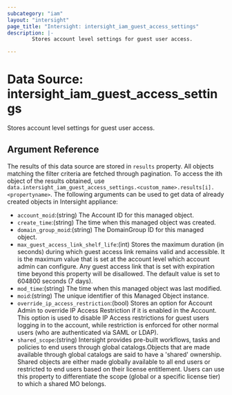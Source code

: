 ```yaml
---
subcategory: "iam"
layout: "intersight"
page_title: "Intersight: intersight_iam_guest_access_settings"
description: |-
        Stores account level settings for guest user access.

---
```


# Data Source: intersight_iam_guest_access_settings
Stores account level settings for guest user access.
## Argument Reference
The results of this data source are stored in `results` property.
All objects matching the filter criteria are fetched through pagination.
To access the ith object of the results obtained, use `data.intersight_iam_guest_access_settings.<custom_name>.results[i].<propertyname>`.
The following arguments can be used to get data of already created objects in Intersight appliance:
* `account_moid`:(string) The Account ID for this managed object. 
* `create_time`:(string) The time when this managed object was created. 
* `domain_group_moid`:(string) The DomainGroup ID for this managed object. 
* `max_guest_access_link_shelf_life`:(int) Stores the maximum duration (in seconds) during which guest access link remains valid and accessible. It is the maximum value that is set  at the account level which account admin can configure. Any guest access link that is set with expiration time beyond this property will be disallowed. The default value is set to 604800 seconds (7 days). 
* `mod_time`:(string) The time when this managed object was last modified. 
* `moid`:(string) The unique identifier of this Managed Object instance. 
* `override_ip_access_restriction`:(bool) Stores an option for Account Admin to override IP Access Restriction if it is enabled in the Account. This option is used to disable IP Access restrictions for guest users logging in to the account, while restriction is enforced for other normal users (who are authenticated via SAML or LDAP). 
* `shared_scope`:(string) Intersight provides pre-built workflows, tasks and policies to end users through global catalogs.Objects that are made available through global catalogs are said to have a 'shared' ownership. Shared objects are either made globally available to all end users or restricted to end users based on their license entitlement. Users can use this property to differentiate the scope (global or a specific license tier) to which a shared MO belongs. 
 

